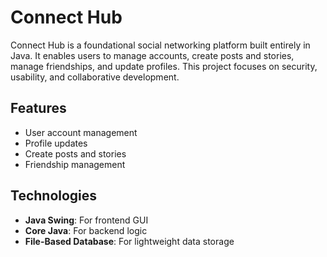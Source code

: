 # Connect Hub

Connect Hub is a foundational social networking platform built entirely in Java. It enables users to manage accounts, create posts and stories, manage friendships, and update profiles. This project focuses on security, usability, and collaborative development.

## Features
- User account management
- Profile updates
- Create posts and stories
- Friendship management

## Technologies
- **Java Swing**: For frontend GUI
- **Core Java**: For backend logic
- **File-Based Database**: For lightweight data storage
